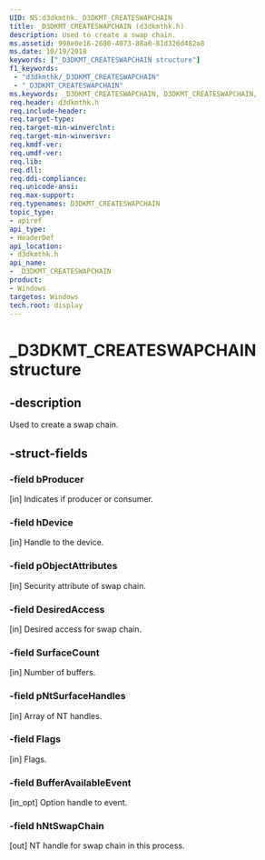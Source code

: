 ```yaml
---
UID: NS:d3dkmthk._D3DKMT_CREATESWAPCHAIN
title: _D3DKMT_CREATESWAPCHAIN (d3dkmthk.h)
description: Used to create a swap chain.
ms.assetid: 998e0e16-2680-4073-88a0-81d326d482a8
ms.date: 10/19/2018
keywords: ["_D3DKMT_CREATESWAPCHAIN structure"]
f1_keywords:
 - "d3dkmthk/_D3DKMT_CREATESWAPCHAIN"
 - "_D3DKMT_CREATESWAPCHAIN"
ms.keywords: _D3DKMT_CREATESWAPCHAIN, D3DKMT_CREATESWAPCHAIN,
req.header: d3dkmthk.h
req.include-header:
req.target-type:
req.target-min-winverclnt:
req.target-min-winversvr:
req.kmdf-ver:
req.umdf-ver:
req.lib:
req.dll:
req.ddi-compliance:
req.unicode-ansi:
req.max-support:
req.typenames: D3DKMT_CREATESWAPCHAIN
topic_type:
- apiref
api_type:
- HeaderDef
api_location:
- d3dkmthk.h
api_name:
- _D3DKMT_CREATESWAPCHAIN
product: 
- Windows
targetos: Windows
tech.root: display
---
```


# _D3DKMT_CREATESWAPCHAIN structure

## -description

Used to create a swap chain.

## -struct-fields

### -field bProducer

[in] Indicates if producer or consumer.

### -field hDevice

[in] Handle to the device.

### -field pObjectAttributes

[in] Security attribute of swap chain.

### -field DesiredAccess

[in] Desired access for swap chain.

### -field SurfaceCount

[in] Number of buffers.

### -field pNtSurfaceHandles

[in] Array of NT handles.

### -field Flags

[in] Flags.

### -field BufferAvailableEvent

[in_opt] Option handle to event.

### -field hNtSwapChain

[out] NT handle for swap chain in this process.
